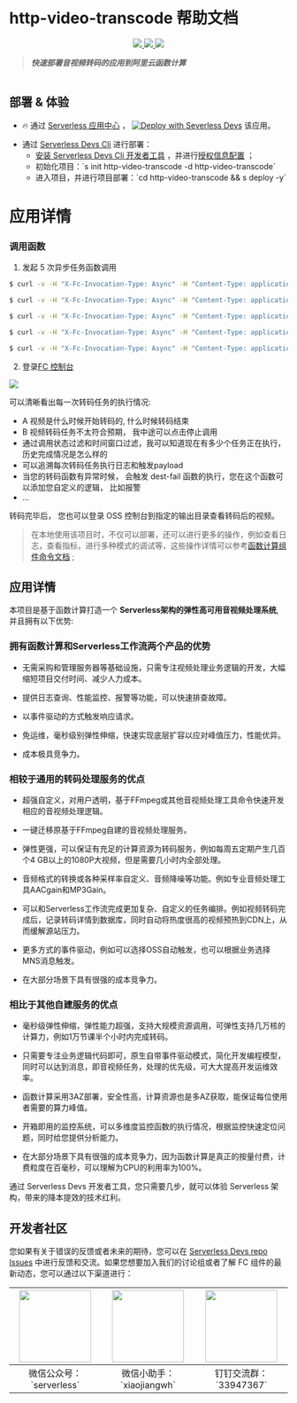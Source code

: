 # http-video-transcode 帮助文档

<p align="center" class="flex justify-center">
    <a href="https://www.serverless-devs.com" class="ml-1">
    <img src="http://editor.devsapp.cn/icon?package=http-video-transcode&type=packageType">
  </a>
  <a href="http://www.devsapp.cn/details.html?name=http-video-transcode" class="ml-1">
    <img src="http://editor.devsapp.cn/icon?package=http-video-transcode&type=packageVersion">
  </a>
  <a href="http://www.devsapp.cn/details.html?name=http-video-transcode" class="ml-1">
    <img src="http://editor.devsapp.cn/icon?package=http-video-transcode&type=packageDownload">
  </a>
</p>

<description>

> ***快速部署音视频转码的应用到阿里云函数计算***

</description>

<table>



</table>

<codepre id="codepre">

</codepre>

<deploy>

## 部署 & 体验

<appcenter>

- :fire: 通过 [Serverless 应用中心](https://fcnext.console.aliyun.com/applications/create?template=http-video-transcode) ，
[![Deploy with Severless Devs](https://img.alicdn.com/imgextra/i1/O1CN01w5RFbX1v45s8TIXPz_!!6000000006118-55-tps-95-28.svg)](https://fcnext.console.aliyun.com/applications/create?template=http-video-transcode)  该应用。 

</appcenter>

- 通过 [Serverless Devs Cli](https://www.serverless-devs.com/serverless-devs/install) 进行部署：
    - [安装 Serverless Devs Cli 开发者工具](https://www.serverless-devs.com/serverless-devs/install) ，并进行[授权信息配置](https://www.serverless-devs.com/fc/config) ；
    - 初始化项目：\`s init http-video-transcode -d http-video-transcode\`   
    - 进入项目，并进行项目部署：\`cd http-video-transcode && s deploy -y\`

</deploy>

<appdetail id="flushContent">

# 应用详情

### 调用函数
  
1. 发起 5 次异步任务函数调用

```bash
$ curl -v -H "X-Fc-Invocation-Type: Async" -H "Content-Type: application/json" -d '{"bucket":"my-bucket", "object":"480P.mp4", "output_dir":"a", "dst_format":"mov"}' -X POST https://http-***.cn-shenzhen.fcapp.run/

$ curl -v -H "X-Fc-Invocation-Type: Async" -H "Content-Type: application/json" -d '{"bucket":"my-bucket", "object":"480P.mp4", "output_dir":"a", "dst_format":"mov"}' -X POST https://http-***.cn-shenzhen.fcapp.run/

$ curl -v -H "X-Fc-Invocation-Type: Async" -H "Content-Type: application/json" -d '{"bucket":"my-bucket", "object":"480P.mp4", "output_dir":"a", "dst_format":"flv"}' -X POST https://http-***.cn-shenzhen.fcapp.run/

$ curl -v -H "X-Fc-Invocation-Type: Async" -H "Content-Type: application/json" -d '{"bucket":"my-bucket", "object":"480P.mp4", "output_dir":"a", "dst_format":"avi"}' -X POST https://http-***.cn-shenzhen.fcapp.run/

$ curl -v -H "X-Fc-Invocation-Type: Async" -H "Content-Type: application/json" -d '{"bucket":"my-bucket", "object":"480P.mp4", "output_dir":"a", "dst_format":"m3u8"}' -X POST https://http-***.cn-shenzhen.fcapp.run/

```

2. 登录[FC 控制台](https://fcnext.console.aliyun.com/)

![](https://img.alicdn.com/imgextra/i4/O1CN01jN5xQl1oUvle8aXFq_!!6000000005229-2-tps-1795-871.png)

可以清晰看出每一次转码任务的执行情况:

- A 视频是什么时候开始转码的, 什么时候转码结束
- B 视频转码任务不太符合预期， 我中途可以点击停止调用
- 通过调用状态过滤和时间窗口过滤，我可以知道现在有多少个任务正在执行， 历史完成情况是怎么样的
- 可以追溯每次转码任务执行日志和触发payload
- 当您的转码函数有异常时候， 会触发 dest-fail 函数的执行，您在这个函数可以添加您自定义的逻辑， 比如报警
- ...

转码完毕后， 您也可以登录 OSS 控制台到指定的输出目录查看转码后的视频。

> 在本地使用该项目时，不仅可以部署，还可以进行更多的操作，例如查看日志，查看指标，进行多种模式的调试等，这些操作详情可以参考[函数计算组件命令文档](https://github.com/devsapp/fc#%E6%96%87%E6%A1%A3%E7%9B%B8%E5%85%B3) ;

## 应用详情

本项目是基于函数计算打造一个 **Serverless架构的弹性高可用音视频处理系统**, 并且拥有以下优势:

### 拥有函数计算和Serverless工作流两个产品的优势

* 无需采购和管理服务器等基础设施，只需专注视频处理业务逻辑的开发，大幅缩短项目交付时间、减少人力成本。

* 提供日志查询、性能监控、报警等功能，可以快速排查故障。

* 以事件驱动的方式触发响应请求。

* 免运维，毫秒级别弹性伸缩，快速实现底层扩容以应对峰值压力，性能优异。

* 成本极具竞争力。


<!-- -->
### 相较于通用的转码处理服务的优点

* 超强自定义，对用户透明，基于FFmpeg或其他音视频处理工具命令快速开发相应的音视频处理逻辑。

* 一键迁移原基于FFmpeg自建的音视频处理服务。

* 弹性更强，可以保证有充足的计算资源为转码服务，例如每周五定期产生几百个4 GB以上的1080P大视频，但是需要几小时内全部处理。

* 音频格式的转换或各种采样率自定义、音频降噪等功能。例如专业音频处理工具AACgain和MP3Gain。

* 可以和Serverless工作流完成更加复杂、自定义的任务编排。例如视频转码完成后，记录转码详情到数据库，同时自动将热度很高的视频预热到CDN上，从而缓解源站压力。

* 更多方式的事件驱动，例如可以选择OSS自动触发，也可以根据业务选择MNS消息触发。

* 在大部分场景下具有很强的成本竞争力。


<!-- -->
### 相比于其他自建服务的优点

* 毫秒级弹性伸缩，弹性能力超强，支持大规模资源调用，可弹性支持几万核的计算力，例如1万节课半个小时内完成转码。

* 只需要专注业务逻辑代码即可，原生自带事件驱动模式，简化开发编程模型，同时可以达到消息，即音视频任务，处理的优先级，可大大提高开发运维效率。

* 函数计算采用3AZ部署，安全性高，计算资源也是多AZ获取，能保证每位使用者需要的算力峰值。

* 开箱即用的监控系统，可以多维度监控函数的执行情况，根据监控快速定位问题，同时给您提供分析能力。

* 在大部分场景下具有很强的成本竞争力，因为函数计算是真正的按量付费，计费粒度在百毫秒，可以理解为CPU的利用率为100%。


通过 Serverless Devs 开发者工具，您只需要几步，就可以体验 Serverless 架构，带来的降本提效的技术红利。


</appdetail>

<devgroup>

## 开发者社区

您如果有关于错误的反馈或者未来的期待，您可以在 [Serverless Devs repo Issues](https://github.com/serverless-devs/serverless-devs/issues) 中进行反馈和交流。如果您想要加入我们的讨论组或者了解 FC 组件的最新动态，您可以通过以下渠道进行：

<p align="center">

| <img src="https://serverless-article-picture.oss-cn-hangzhou.aliyuncs.com/1635407298906_20211028074819117230.png" width="130px" > | <img src="https://serverless-article-picture.oss-cn-hangzhou.aliyuncs.com/1635407044136_20211028074404326599.png" width="130px" > | <img src="https://serverless-article-picture.oss-cn-hangzhou.aliyuncs.com/1635407252200_20211028074732517533.png" width="130px" > |
|--- | --- | --- |
| <center>微信公众号：\`serverless\`</center> | <center>微信小助手：\`xiaojiangwh\`</center> | <center>钉钉交流群：\`33947367\`</center> | 

</p>

</devgroup>